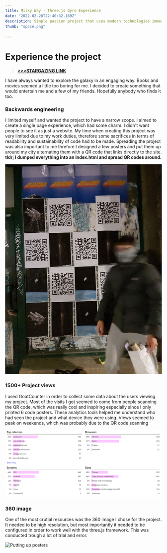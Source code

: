 ```yaml
---
title: Milky Way - Three.js Gyro Experience
date: "2022-02-28T22:40:32.169Z"
description: Simple passion project that uses modern technologies immersing the user into space or as close to space as you can get trough your phone.
thumb: "space.png"

---
```


# Experience the project

>**[>>>STARGAZING LINK](https://gekolev.github.io/space/)**

I have always wanted to explore the galaxy in an engaging way. Books and movies seemed a little too boring for me. I decided to create something that would entertain me and a few of my friends. Hopefully anybody who finds it too.

### Backwards engineering

I limited myself and wanted the project to have a narrow scope. I aimed to create a single page experience, which had some charm. I didn't want people to see it as just a website. My time when creating this project was very limited due to my work duties, therefore some sacrifices in terms of readability and sustainability of code had to be made. Spreading the project was also important to me threfore I designed a few posters and put them up around my city alternating them with a QR code that links directly to the site. <br> **tldr;  I dumped everything into an index.html and spread QR codes around.**

![Putting up posters](./space.png)

### 1500+ Project views

I used GoatCounter in order to collect some data about the users viewing my project. Most of the visits I got seemed to come from people scanning the QR code, which was really cool and inspiring especially since I only printed 6 code posters. These analytics tools helped me understand who had seen the project and what device they were using. Views seemed to peak on weekends, which was probably due to the QR code scanning 

![Putting up posters](./goatcounterstats.png)

### 360 image

One of the most crutial resources was the 360 image I chose for the project. It needed to be high resolution, but most importantly it needed to be configured in order to work well with the three.js framework. This was conducted trough a lot of trial and error.

![Putting up posters](./360.png)
